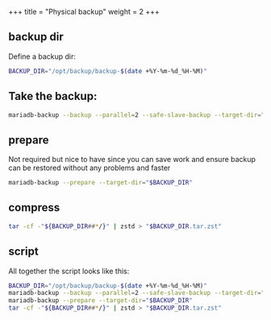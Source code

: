 +++
title = "Physical backup"
weight = 2
+++

## backup dir

Define a backup dir:

```sh
BACKUP_DIR="/opt/backup/backup-$(date +%Y-%m-%d_%H-%M)"
```

## Take the backup:

```sh
mariadb-backup --backup --parallel=2 --safe-slave-backup --target-dir="$BACKUP_DIR"
```

## prepare

Not required but nice to have since you can save work and ensure backup can be
restored without any problems and faster

```sh
mariadb-backup --prepare --target-dir="$BACKUP_DIR"
```

## compress

```sh
tar -cf -"${BACKUP_DIR##*/}" | zstd > "$BACKUP_DIR.tar.zst"
```

## script

All together the script looks like this:

```sh
BACKUP_DIR="/opt/backup/backup-$(date +%Y-%m-%d_%H-%M)"
mariadb-backup --backup --parallel=2 --safe-slave-backup --target-dir="$BACKUP_DIR"
mariadb-backup --prepare --target-dir="$BACKUP_DIR"
tar -cf -"${BACKUP_DIR##*/}" | zstd > "$BACKUP_DIR.tar.zst"
```
